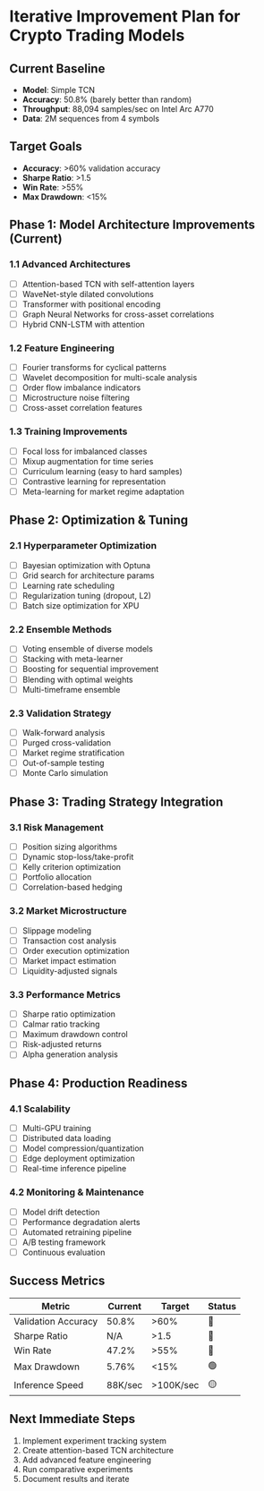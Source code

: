 # Iterative Improvement Plan for Crypto Trading Models

## Current Baseline
- **Model**: Simple TCN
- **Accuracy**: 50.8% (barely better than random)
- **Throughput**: 88,094 samples/sec on Intel Arc A770
- **Data**: 2M sequences from 4 symbols

## Target Goals
- **Accuracy**: >60% validation accuracy
- **Sharpe Ratio**: >1.5
- **Win Rate**: >55%
- **Max Drawdown**: <15%

## Phase 1: Model Architecture Improvements (Current)
### 1.1 Advanced Architectures
- [ ] Attention-based TCN with self-attention layers
- [ ] WaveNet-style dilated convolutions
- [ ] Transformer with positional encoding
- [ ] Graph Neural Networks for cross-asset correlations
- [ ] Hybrid CNN-LSTM with attention

### 1.2 Feature Engineering
- [ ] Fourier transforms for cyclical patterns
- [ ] Wavelet decomposition for multi-scale analysis
- [ ] Order flow imbalance indicators
- [ ] Microstructure noise filtering
- [ ] Cross-asset correlation features

### 1.3 Training Improvements
- [ ] Focal loss for imbalanced classes
- [ ] Mixup augmentation for time series
- [ ] Curriculum learning (easy to hard samples)
- [ ] Contrastive learning for representation
- [ ] Meta-learning for market regime adaptation

## Phase 2: Optimization & Tuning
### 2.1 Hyperparameter Optimization
- [ ] Bayesian optimization with Optuna
- [ ] Grid search for architecture params
- [ ] Learning rate scheduling
- [ ] Regularization tuning (dropout, L2)
- [ ] Batch size optimization for XPU

### 2.2 Ensemble Methods
- [ ] Voting ensemble of diverse models
- [ ] Stacking with meta-learner
- [ ] Boosting for sequential improvement
- [ ] Blending with optimal weights
- [ ] Multi-timeframe ensemble

### 2.3 Validation Strategy
- [ ] Walk-forward analysis
- [ ] Purged cross-validation
- [ ] Market regime stratification
- [ ] Out-of-sample testing
- [ ] Monte Carlo simulation

## Phase 3: Trading Strategy Integration
### 3.1 Risk Management
- [ ] Position sizing algorithms
- [ ] Dynamic stop-loss/take-profit
- [ ] Kelly criterion optimization
- [ ] Portfolio allocation
- [ ] Correlation-based hedging

### 3.2 Market Microstructure
- [ ] Slippage modeling
- [ ] Transaction cost analysis
- [ ] Order execution optimization
- [ ] Market impact estimation
- [ ] Liquidity-adjusted signals

### 3.3 Performance Metrics
- [ ] Sharpe ratio optimization
- [ ] Calmar ratio tracking
- [ ] Maximum drawdown control
- [ ] Risk-adjusted returns
- [ ] Alpha generation analysis

## Phase 4: Production Readiness
### 4.1 Scalability
- [ ] Multi-GPU training
- [ ] Distributed data loading
- [ ] Model compression/quantization
- [ ] Edge deployment optimization
- [ ] Real-time inference pipeline

### 4.2 Monitoring & Maintenance
- [ ] Model drift detection
- [ ] Performance degradation alerts
- [ ] Automated retraining pipeline
- [ ] A/B testing framework
- [ ] Continuous evaluation

## Success Metrics
| Metric | Current | Target | Status |
|--------|---------|--------|--------|
| Validation Accuracy | 50.8% | >60% | 🔴 |
| Sharpe Ratio | N/A | >1.5 | 🔴 |
| Win Rate | 47.2% | >55% | 🔴 |
| Max Drawdown | 5.76% | <15% | 🟢 |
| Inference Speed | 88K/sec | >100K/sec | 🟡 |

## Next Immediate Steps
1. Implement experiment tracking system
2. Create attention-based TCN architecture
3. Add advanced feature engineering
4. Run comparative experiments
5. Document results and iterate